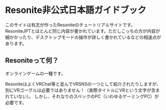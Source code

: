 # Resonite非公式日本語ガイドブック
このサイトは有志が作ったResoniteのチュートリアルサイトです。
ResoniteJPTとほとんど同じ内容が書かれています。ただしこっちの方が内容が細かかったり、デスクトップモードの操作が詳しく書かれているなどの相違点があります。

## Resoniteって何？
オンラインゲームの一種です。

ResoniteはよくVRChat等と並んでVRSNSの一つとして紹介されたりしますが、別にVRゴーグルは必要ではありません！（実際タイトルにVRという文字が含まれていない）。
しかし、それなりのスペックのPC（いわゆるゲーミングPC）が必要です。